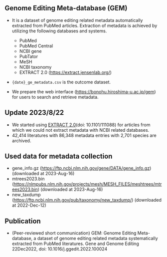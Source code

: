 ## Genome Editing Meta-database (GEM)
- It is a dataset of genome editing related metadata automatically extracted from PubMed articles. Extraction of metadata is achieved by utilizing the following databases and systems.
    - PubMed
    - PubMed Central
    - NCBI gene
    - PubTator
    - MeSH
    - NCBI taxonomy
    - EXTRACT 2.0 (https://extract.jensenlab.org/)

- `{date}_ge_metadata.csv` is the outcome dataset.
- We prepare the web interface (https://bonohu.hiroshima-u.ac.jp/gem) for users to search and retrieve metadata.

## Update 2023/8/22
- We started using [EXTRACT 2.0](https://extract.jensenlab.org/)(doi: 10.1101/111088) for articles from which we could not extract metadata with NCBI related databases. 
- 42,414 literatures with 86,348 metadata entries with 2,701 species are archived.

## Used data for metadata collection
- gene_info.gz (https://ftp.ncbi.nlm.nih.gov/gene/DATA/gene_info.gz) (downloaded at 2023-Aug-16)
- mtrees2023.bin (https://nlmpubs.nlm.nih.gov/projects/mesh/MESH_FILES/meshtrees/mtrees2023.bin) (downloaded at 2023-Aug-16)
- new_taxdump (https://ftp.ncbi.nlm.nih.gov/pub/taxonomy/new_taxdump/) (downloaded at 2022-Dec-12)

## Publication
- (Peer-reviewed short communication) GEM: Genome Editing Meta-database, a dataset of genome editing related metadata systematically extracted from PubMed literatures.
Gene and Genome Editing 22Dec2022, doi: 10.1016/j.ggedit.2022.100024